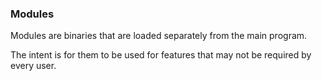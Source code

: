 ### Modules

Modules are binaries that are loaded separately from the main program. 

The intent is for them to be used for features that may not be required by every
user.
